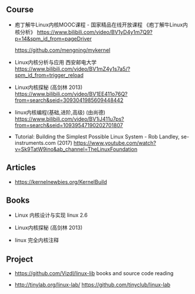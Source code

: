 ## Course
- 庖丁解牛Linux内核MOOC课程 - 国家精品在线开放课程
    《庖丁解牛Linux内核分析》
  https://www.bilibili.com/video/BV1yD4y1m7Q9?p=14&spm_id_from=pageDriver
  
  https://github.com/mengning/mykernel


- Linux内核分析与应用 西安邮电大学
  https://www.bilibili.com/video/BV1mZ4y1s7a5/?spm_id_from=trigger_reload


- Linux内核探秘 (高剑林 2013)
https://www.bilibili.com/video/BV1EE411o76Q?from=search&seid=3093041985609448442

- linux内核编程(基础,进阶,高级) (由尚德)
https://www.bilibili.com/video/BV1iJ411u7ps?from=search&seid=10939547190202701807


- Tutorial: Building the Simplest Possible Linux System - Rob Landley, se-instruments.com (2017)
https://www.youtube.com/watch?v=Sk9TatW9ino&ab_channel=TheLinuxFoundation


## Articles
- https://kernelnewbies.org/KernelBuild



## Books
- Linux 内核设计与实现 
  linux 2.6

- Linux内核探秘 (高剑林 2013)

- linux 完全内核注释


## Project
- https://github.com/Vizdl/linux-lib
  books and source code reading

- http://tinylab.org/linux-lab/
  https://github.com/tinyclub/linux-lab

